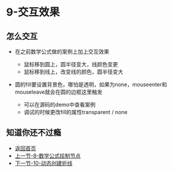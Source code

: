 # 9-交互效果

## 怎么交互

* 在之前数学公式做的案例上加上交互效果
  * 鼠标移到圆上，圆半径变大，线颜色变更
  * 鼠标移到线上，改变线的颜色，圆半径变大

* 圆的fill要设置背景色，哪怕是透明，如果为none，mouseenter和mouseleave就会在圆的边框这里触发  
  * 可以在源码的demo中查看案例
  * 调试的时候更改fill的属性transparent / none

## 知道你还不过瘾

* [返回首页](../README.md)
* [上一节-8-数学公式绘制节点](../8-数学公式绘制节点/8-数学公式绘制节点.md)
* [下一节-10-动态创建折线](../10-动态创建折线/10-动态创建折线.md)